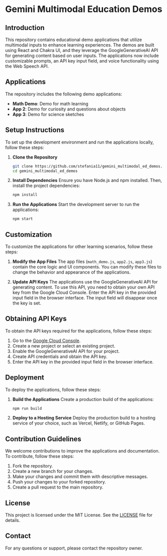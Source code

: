 # Gemini Multimodal Education Demos

## Introduction
This repository contains educational demo applications that utilize multimodal inputs to enhance learning experiences. The demos are built using React and Chakra UI, and they leverage the GoogleGenerativeAI API for generating content based on user inputs. The applications now include customizable prompts, an API key input field, and voice functionality using the Web Speech API.

## Applications
The repository includes the following demo applications:
- **Math Demo**: Demo for math learning
- **App 2**: Demo for curiosity and questions about objects
- **App 3**: Demo for science sketches

## Setup Instructions
To set up the development environment and run the applications locally, follow these steps:

1. **Clone the Repository**
   ```bash
   git clone https://github.com/stefania11/gemini_multimodal_ed_demos.git
   cd gemini_multimodal_ed_demos
   ```

2. **Install Dependencies**
   Ensure you have Node.js and npm installed. Then, install the project dependencies:
   ```bash
   npm install
   ```

3. **Run the Applications**
   Start the development server to run the applications:
   ```bash
   npm start
   ```

## Customization
To customize the applications for other learning scenarios, follow these steps:

1. **Modify the App Files**
   The app files (`math_demo.js`, `app2.js`, `app3.js`) contain the core logic and UI components. You can modify these files to change the behavior and appearance of the applications.

2. **Update API Keys**
   The applications use the GoogleGenerativeAI API for generating content. To use this API, you need to obtain your own API key from the Google Cloud Console. Enter the API key in the provided input field in the browser interface. The input field will disappear once the key is set.

## Obtaining API Keys
To obtain the API keys required for the applications, follow these steps:

1. Go to the [Google Cloud Console](https://console.cloud.google.com/).
2. Create a new project or select an existing project.
3. Enable the GoogleGenerativeAI API for your project.
4. Create API credentials and obtain the API key.
5. Enter the API key in the provided input field in the browser interface.

## Deployment
To deploy the applications, follow these steps:

1. **Build the Applications**
   Create a production build of the applications:
   ```bash
   npm run build
   ```

2. **Deploy to a Hosting Service**
   Deploy the production build to a hosting service of your choice, such as Vercel, Netlify, or GitHub Pages.

## Contribution Guidelines
We welcome contributions to improve the applications and documentation. To contribute, follow these steps:

1. Fork the repository.
2. Create a new branch for your changes.
3. Make your changes and commit them with descriptive messages.
4. Push your changes to your forked repository.
5. Create a pull request to the main repository.

## License
This project is licensed under the MIT License. See the [LICENSE](LICENSE) file for details.

## Contact
For any questions or support, please contact the repository owner.
